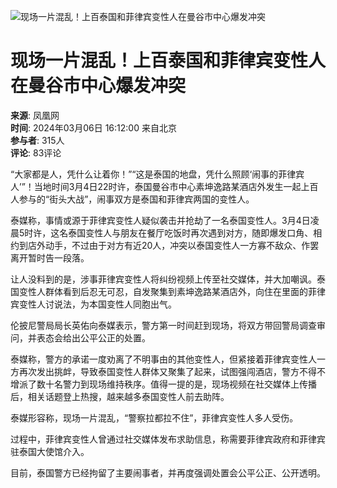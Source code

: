 ![现场一片混乱！上百泰国和菲律宾变性人在曼谷市中心爆发冲突](//x0.ifengimg.com/ucms/2019_38/AC5B8A2AE18AB61C7067AFFDBBCD12D16295DDA2_w121_h75.jpg)

# 现场一片混乱！上百泰国和菲律宾变性人在曼谷市中心爆发冲突

**来源**: 凤凰网  
**时间**: 2024年03月06日 16:12:00 来自北京  
**参与者**: 315人  
**评论**: 83评论  

“大家都是人，凭什么让着你！”“这是泰国的地盘，凭什么照顾‘闹事的菲律宾人’”！当地时间3月4日22时许，泰国曼谷市中心素坤逸路某酒店外发生一起上百人参与的“街头大战”，闹事双方是泰国和菲律宾两国的变性人。

泰媒称，事情或源于菲律宾变性人疑似袭击并抢劫了一名泰国变性人。3月4日凌晨5时许，这名泰国变性人与朋友在餐厅吃饭时再次遇到对方，随即爆发口角、相约到店外动手，不过由于对方有近20人，冲突以泰国变性人一方寡不敌众、作罢离开暂时告一段落。

让人没料到的是，涉事菲律宾变性人将纠纷视频上传至社交媒体，并大加嘲讽。泰国变性人群体看到后忍无可忍，自发聚集到素坤逸路某酒店外，向住在里面的菲律宾变性人讨说法，为本国变性人同胞出气。

伦披尼警局局长英佑向泰媒表示，警方第一时间赶到现场，将双方带回警局调查审问，并表态会给出公平公正的处置。

泰媒称，警方的承诺一度劝离了不明事由的其他变性人，但紧接着菲律宾变性人一方再次发出挑衅，导致泰国变性人群体又聚集了起来，试图强闯酒店，警方不得不增派了数十名警力到现场维持秩序。值得一提的是，现场视频在社交媒体上传播后，相关话题登上热搜，越来越多泰国变性人前去助阵。

泰媒形容称，现场一片混乱，“警察拉都拉不住”，菲律宾变性人多人受伤。

过程中，菲律宾变性人曾通过社交媒体发布求助信息，称需要菲律宾政府和菲律宾驻泰国大使馆介入。

目前，泰国警方已经拘留了主要闹事者，并再度强调处置会公平公正、公开透明。